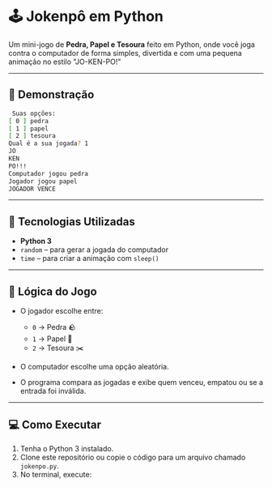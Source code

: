 # 🕹️ Jokenpô em Python

Um mini-jogo de **Pedra, Papel e Tesoura** feito em Python, onde você joga contra o computador de forma simples, divertida e com uma pequena animação no estilo "JO-KEN-PO!"

---

## 📸 Demonstração

```bash
 Suas opções:
[ 0 ] pedra
[ 1 ] papel
[ 2 ] tesoura
Qual é a sua jogada? 1
JO
KEN
PO!!!
Computador jogou pedra
Jogador jogou papel
JOGADOR VENCE
```

---

## 🚀 Tecnologias Utilizadas

- **Python 3**
- `random` – para gerar a jogada do computador
- `time` – para criar a animação com `sleep()`

---

## 🧠 Lógica do Jogo

- O jogador escolhe entre:
  - `0` → Pedra 🪨  
  - `1` → Papel 📄  
  - `2` → Tesoura ✂️  

- O computador escolhe uma opção aleatória.
- O programa compara as jogadas e exibe quem venceu, empatou ou se a entrada foi inválida.

---

## 💻 Como Executar

1. Tenha o Python 3 instalado.
2. Clone este repositório ou copie o código para um arquivo chamado `jokenpo.py`.
3. No terminal, execute:

